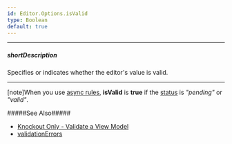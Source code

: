 ```yaml
---
id: Editor.Options.isValid
type: Boolean
default: true
---
```

---
##### shortDescription
Specifies or indicates whether the editor's value is valid.

---
[note]When you use [async rules](/api-reference/10%20UI%20Widgets/dxValidator/8%20Validation%20Rules/AsyncRule '/Documentation/ApiReference/UI_Components/dxValidator/Validation_Rules/AsyncRule/'), **isValid** is **true** if the [status](/api-reference/10%20UI%20Widgets/dxValidator/9%20Validation%20Result/status.md '/Documentation/ApiReference/UI_Components/dxValidator/Validation_Result/#status') is *"pending"* or *"valid"*.

#####See Also#####

- [Knockout Only - Validate a View Model](/concepts/05%20Widgets/zz%20Common/05%20UI%20Widgets/20%20Data%20Validation/80%20Knockout%20Only%20-%20Validate%20a%20View%20Model.md '/Documentation/Guide/Widgets/Common/UI_Widgets/Data_Validation/#Knockout_Only_-_Validate_a_View_Model')
- [validationErrors](/api-reference/10%20UI%20Widgets/Editor/1%20Configuration/validationErrors.md '{basewidgetpath}/Configuration/#validationErrors')
